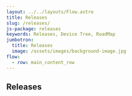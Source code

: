 ```yaml
---
layout: ../../layouts/Flow.astro
title: Releases
slug: /releases/
js-package: releases
keywords: Releases, Device Tree, RoadMap
jumbotron:
  title: Releases
  image: /assets/images/background-image.jpg
flow:
  - row: main_content_row
---
```


## Releases

<div id="devicetree_releases"></div>
